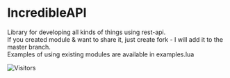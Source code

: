 # IncredibleAPI

Library for developing all kinds of things using rest-api.  
If you created module & want to share it, just create fork - I will add it to the master branch.  
Examples of using existing modules are available in examples.lua

<img alt="Visitors" src="https://visitor-badge.laobi.icu/badge?page_id=Be1zebub.IncredibleAPI"/> 
